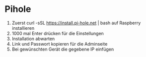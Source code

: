 # Pihole
1. Zuerst curl -sSL https://install.pi-hole.net | bash auf Raspberry installieren
2. 1000 mal Enter drücken für die Einstellungen 
3. Installation abwarten 
4. Link und Passwort kopieren für die Adminseite 
5. Bei gewünschten Gerät die gegebene IP einfügen 
